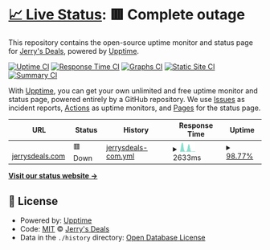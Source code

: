 # [📈 Live Status](https://status.jerrysdeals.com): <!--live status--> **🟥 Complete outage**

This repository contains the open-source uptime monitor and status page for [Jerry's Deals](https://jerrysdeals.com), powered by [Upptime](https://github.com/upptime/upptime).

[![Uptime CI](https://github.com/Jerrys-Deals/upptime/workflows/Uptime%20CI/badge.svg)](https://github.com/Jerrys-Deals/upptime/actions?query=workflow%3A%22Uptime+CI%22)
[![Response Time CI](https://github.com/Jerrys-Deals/upptime/workflows/Response%20Time%20CI/badge.svg)](https://github.com/Jerrys-Deals/upptime/actions?query=workflow%3A%22Response+Time+CI%22)
[![Graphs CI](https://github.com/Jerrys-Deals/upptime/workflows/Graphs%20CI/badge.svg)](https://github.com/Jerrys-Deals/upptime/actions?query=workflow%3A%22Graphs+CI%22)
[![Static Site CI](https://github.com/Jerrys-Deals/upptime/workflows/Static%20Site%20CI/badge.svg)](https://github.com/Jerrys-Deals/upptime/actions?query=workflow%3A%22Static+Site+CI%22)
[![Summary CI](https://github.com/Jerrys-Deals/upptime/workflows/Summary%20CI/badge.svg)](https://github.com/Jerrys-Deals/upptime/actions?query=workflow%3A%22Summary+CI%22)

With [Upptime](https://upptime.js.org), you can get your own unlimited and free uptime monitor and status page, powered entirely by a GitHub repository. We use [Issues](https://github.com/Jerrys-Deals/upptime/issues) as incident reports, [Actions](https://github.com/Jerrys-Deals/upptime/actions) as uptime monitors, and [Pages](https://status.jerrysdeals.com) for the status page.

<!--start: status pages-->
<!-- This summary is generated by Upptime (https://github.com/upptime/upptime) -->
<!-- Do not edit this manually, your changes will be overwritten -->
<!-- prettier-ignore -->
| URL | Status | History | Response Time | Uptime |
| --- | ------ | ------- | ------------- | ------ |
| <img alt="" src="https://icons.duckduckgo.com/ip3/null.ico" height="13"> [jerrysdeals.com](https:/jerrysdeals.com) | 🟥 Down | [jerrysdeals-com.yml](https://github.com/Jerrys-Deals/upptime/commits/HEAD/history/jerrysdeals-com.yml) | <details><summary><img alt="Response time graph" src="./graphs/jerrysdeals-com/response-time-week.png" height="20"> 2633ms</summary><br><a href="https://status.jerrysdeals.com/history/jerrysdeals-com"><img alt="Response time 751" src="https://img.shields.io/endpoint?url=https%3A%2F%2Fraw.githubusercontent.com%2FJerrys-Deals%2Fupptime%2FHEAD%2Fapi%2Fjerrysdeals-com%2Fresponse-time.json"></a><br><a href="https://status.jerrysdeals.com/history/jerrysdeals-com"><img alt="24-hour response time 542" src="https://img.shields.io/endpoint?url=https%3A%2F%2Fraw.githubusercontent.com%2FJerrys-Deals%2Fupptime%2FHEAD%2Fapi%2Fjerrysdeals-com%2Fresponse-time-day.json"></a><br><a href="https://status.jerrysdeals.com/history/jerrysdeals-com"><img alt="7-day response time 2633" src="https://img.shields.io/endpoint?url=https%3A%2F%2Fraw.githubusercontent.com%2FJerrys-Deals%2Fupptime%2FHEAD%2Fapi%2Fjerrysdeals-com%2Fresponse-time-week.json"></a><br><a href="https://status.jerrysdeals.com/history/jerrysdeals-com"><img alt="30-day response time 1233" src="https://img.shields.io/endpoint?url=https%3A%2F%2Fraw.githubusercontent.com%2FJerrys-Deals%2Fupptime%2FHEAD%2Fapi%2Fjerrysdeals-com%2Fresponse-time-month.json"></a><br><a href="https://status.jerrysdeals.com/history/jerrysdeals-com"><img alt="1-year response time 751" src="https://img.shields.io/endpoint?url=https%3A%2F%2Fraw.githubusercontent.com%2FJerrys-Deals%2Fupptime%2FHEAD%2Fapi%2Fjerrysdeals-com%2Fresponse-time-year.json"></a></details> | <details><summary><a href="https://status.jerrysdeals.com/history/jerrysdeals-com">98.77%</a></summary><a href="https://status.jerrysdeals.com/history/jerrysdeals-com"><img alt="All-time uptime 98.97%" src="https://img.shields.io/endpoint?url=https%3A%2F%2Fraw.githubusercontent.com%2FJerrys-Deals%2Fupptime%2FHEAD%2Fapi%2Fjerrysdeals-com%2Fuptime.json"></a><br><a href="https://status.jerrysdeals.com/history/jerrysdeals-com"><img alt="24-hour uptime 91.36%" src="https://img.shields.io/endpoint?url=https%3A%2F%2Fraw.githubusercontent.com%2FJerrys-Deals%2Fupptime%2FHEAD%2Fapi%2Fjerrysdeals-com%2Fuptime-day.json"></a><br><a href="https://status.jerrysdeals.com/history/jerrysdeals-com"><img alt="7-day uptime 98.77%" src="https://img.shields.io/endpoint?url=https%3A%2F%2Fraw.githubusercontent.com%2FJerrys-Deals%2Fupptime%2FHEAD%2Fapi%2Fjerrysdeals-com%2Fuptime-week.json"></a><br><a href="https://status.jerrysdeals.com/history/jerrysdeals-com"><img alt="30-day uptime 99.72%" src="https://img.shields.io/endpoint?url=https%3A%2F%2Fraw.githubusercontent.com%2FJerrys-Deals%2Fupptime%2FHEAD%2Fapi%2Fjerrysdeals-com%2Fuptime-month.json"></a><br><a href="https://status.jerrysdeals.com/history/jerrysdeals-com"><img alt="1-year uptime 98.97%" src="https://img.shields.io/endpoint?url=https%3A%2F%2Fraw.githubusercontent.com%2FJerrys-Deals%2Fupptime%2FHEAD%2Fapi%2Fjerrysdeals-com%2Fuptime-year.json"></a></details>

<!--end: status pages-->

[**Visit our status website →**](https://status.jerrysdeals.com)

## 📄 License

- Powered by: [Upptime](https://github.com/upptime/upptime)
- Code: [MIT](./LICENSE) © [Jerry's Deals](https://jerrysdeals.com)
- Data in the `./history` directory: [Open Database License](https://opendatacommons.org/licenses/odbl/1-0/)
